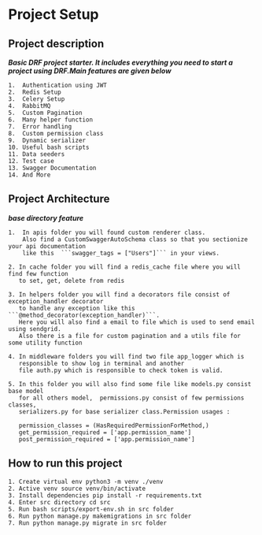 # Project Setup

## Project description

***Basic DRF project starter. It includes everything you need to start a project using DRF.Main features are given below***

    1.  Authentication using JWT
    2.  Redis Setup 
    3.  Celery Setup
    4.  RabbitMQ
    5.  Custom Pagination 
    6.  Many helper function
    7.  Error handling 
    8.  Custom permission class
    9.  Dynamic serializer
    10. Useful bash scripts
    11. Data seeders
    12. Test case 
    13. Swagger Documentation 
    14. And More

## Project Architecture

***base directory feature***

    1.  In apis folder you will found custom renderer class. 
        Also find a CustomSwaggerAutoSchema class so that you sectionize your api documentation
        like this  ```swagger_tags = ["Users"]``` in your views.

    2. In cache folder you will find a redis_cache file where you will find few function 
       to set, get, delete from redis
   
    3. In helpers folder you will find a decorators file consist of exception_handler decorator 
       to handle any exception like this ```@method_decorator(exception_handler)```. 
       Here you will also find a email to file which is used to send email using sendgrid. 
       Also there is a file for custom pagination and a utils file for some utility function

    4. In middleware folders you will find two file app_logger which is 
       responsible to show log in terminal and another 
       file auth.py which is responsible to check token is valid.
   
    5. In this folder you will also find some file like models.py consist base model 
       for all others model,  permissions.py consist of few permissions classes, 
       serializers.py for base serializer class.Permission usages : 
    
       permission_classes = (HasRequiredPermissionForMethod,)
       get_permission_required = ['app.permission_name']
       post_permission_required = ['app.permission_name']

## How to run this project

    1. Create virtual env python3 -m venv ./venv
    2. Active venv source venv/bin/activate
    3. Install dependencies pip install -r requirements.txt
    4. Enter src directory cd src
    5. Run bash scripts/export-env.sh in src folder
    6. Run python manage.py makemigrations in src folder
    7. Run python manage.py migrate in src folder
